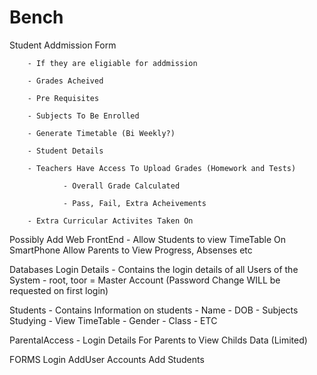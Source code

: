 # Bench



Student Addmission Form

		- If they are eligiable for addmission

		- Grades Acheived

		- Pre Requisites

		- Subjects To Be Enrolled

		- Generate Timetable (Bi Weekly?)

		- Student Details

		- Teachers Have Access To Upload Grades (Homework and Tests)

				- Overall Grade Calculated

				- Pass, Fail, Extra Acheivements

		- Extra Curricular Activites Taken On

Possibly Add Web FrontEnd - Allow Students to view TimeTable On SmartPhone
Allow Parents to View Progress, Absenses etc

Databases
Login Details
	- Contains the login details of all Users of the System
	- root, toor = Master Account (Password Change WILL be requested on first login)

Students
	- Contains Information on students
	- Name
	- DOB
	- Subjects Studying
	- View TimeTable
	- Gender
	- Class
	- ETC

ParentalAccess
	- Login Details For Parents to View Childs Data (Limited)


FORMS
Login
AddUser Accounts
Add Students